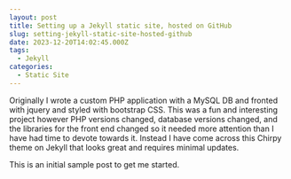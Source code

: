 ```yaml
---
layout: post
title: Setting up a Jekyll static site, hosted on GitHub
slug: setting-jekyll-static-site-hosted-github
date: 2023-12-20T14:02:45.000Z
tags:
  - Jekyll
categories:
  - Static Site
---
```


Originally I wrote a custom PHP application with a MySQL DB and fronted with jquery and styled with bootstrap CSS. This was a fun and interesting project however PHP versions changed, database versions changed, and the libraries for the front end changed so it needed more attention than I have had time to devote towards it. Instead I have come across this Chirpy theme on Jekyll that looks great and requires minimal updates.

This is an initial sample post to get me started.